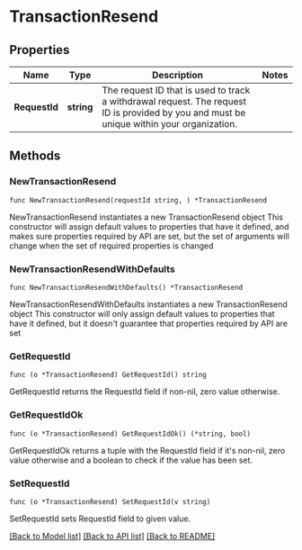 # TransactionResend

## Properties

Name | Type | Description | Notes
------------ | ------------- | ------------- | -------------
**RequestId** | **string** | The request ID that is used to track a withdrawal request. The request ID is provided by you and must be unique within your organization. | 

## Methods

### NewTransactionResend

`func NewTransactionResend(requestId string, ) *TransactionResend`

NewTransactionResend instantiates a new TransactionResend object
This constructor will assign default values to properties that have it defined,
and makes sure properties required by API are set, but the set of arguments
will change when the set of required properties is changed

### NewTransactionResendWithDefaults

`func NewTransactionResendWithDefaults() *TransactionResend`

NewTransactionResendWithDefaults instantiates a new TransactionResend object
This constructor will only assign default values to properties that have it defined,
but it doesn't guarantee that properties required by API are set

### GetRequestId

`func (o *TransactionResend) GetRequestId() string`

GetRequestId returns the RequestId field if non-nil, zero value otherwise.

### GetRequestIdOk

`func (o *TransactionResend) GetRequestIdOk() (*string, bool)`

GetRequestIdOk returns a tuple with the RequestId field if it's non-nil, zero value otherwise
and a boolean to check if the value has been set.

### SetRequestId

`func (o *TransactionResend) SetRequestId(v string)`

SetRequestId sets RequestId field to given value.



[[Back to Model list]](../README.md#documentation-for-models) [[Back to API list]](../README.md#documentation-for-api-endpoints) [[Back to README]](../README.md)


